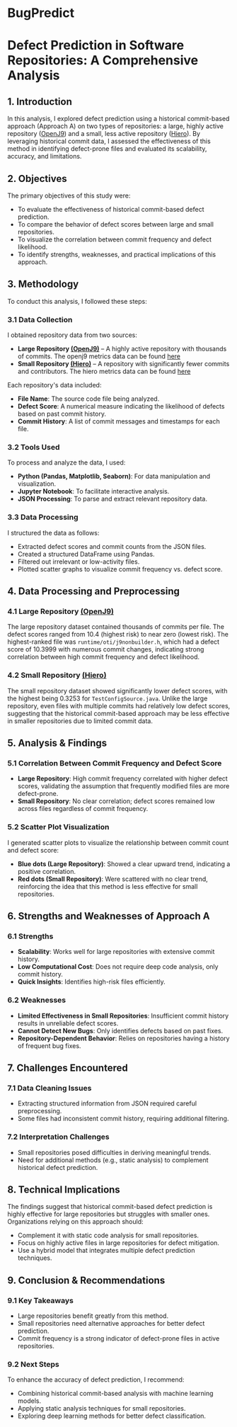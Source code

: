 # BugPredict


# Defect Prediction in Software Repositories: A Comprehensive Analysis

## 1. Introduction
In this analysis, I explored defect prediction using a historical commit-based approach (Approach A) on two types of repositories: a large, highly active repository ([OpenJ9](https://github.com/eclipse-openj9/openj9)) and a small, less active repository ([Hiero](https://github.com/OpenElements/hiero-enterprise-java)). By leveraging historical commit data, I assessed the effectiveness of this method in identifying defect-prone files and evaluated its scalability, accuracy, and limitations.

## 2. Objectives
The primary objectives of this study were:
- To evaluate the effectiveness of historical commit-based defect prediction.
- To compare the behavior of defect scores between large and small repositories.
- To visualize the correlation between commit frequency and defect likelihood.
- To identify strengths, weaknesses, and practical implications of this approach.

## 3. Methodology
To conduct this analysis, I followed these steps:

### 3.1 Data Collection
I obtained repository data from two sources:
- **Large Repository [(OpenJ9)](https://github.com/eclipse-openj9/openj9)** – A highly active repository with thousands of commits. The openj9 metrics data can be found [here](https://github.com/Ndacyayisenga-droid/BugPredict/blob/master/openj9Metrics.json)
- **Small Repository [(Hiero)](https://github.com/OpenElements/hiero-enterprise-java)** – A repository with significantly fewer commits and contributors. The hiero metrics data can be found [here](https://github.com/Ndacyayisenga-droid/BugPredict/blob/master/hieroMetrics.json)

Each repository's data included:
- **File Name**: The source code file being analyzed.
- **Defect Score**: A numerical measure indicating the likelihood of defects based on past commit history.
- **Commit History**: A list of commit messages and timestamps for each file.

### 3.2 Tools Used
To process and analyze the data, I used:
- **Python (Pandas, Matplotlib, Seaborn)**: For data manipulation and visualization.
- **Jupyter Notebook**: To facilitate interactive analysis.
- **JSON Processing**: To parse and extract relevant repository data.

### 3.3 Data Processing
I structured the data as follows:
- Extracted defect scores and commit counts from the JSON files.
- Created a structured DataFrame using Pandas.
- Filtered out irrelevant or low-activity files.
- Plotted scatter graphs to visualize commit frequency vs. defect score.

## 4. Data Processing and Preprocessing

### 4.1 Large Repository [(OpenJ9)](https://github.com/eclipse-openj9/openj9)
The large repository dataset contained thousands of commits per file. The defect scores ranged from 10.4 (highest risk) to near zero (lowest risk). The highest-ranked file was `runtime/oti/j9nonbuilder.h`, which had a defect score of 10.3999 with numerous commit changes, indicating strong correlation between high commit frequency and defect likelihood.

### 4.2 Small Repository [(Hiero)](https://github.com/OpenElements/hiero-enterprise-java)
The small repository dataset showed significantly lower defect scores, with the highest being 0.3253 for `TestConfigSource.java`. Unlike the large repository, even files with multiple commits had relatively low defect scores, suggesting that the historical commit-based approach may be less effective in smaller repositories due to limited commit data.

## 5. Analysis & Findings

### 5.1 Correlation Between Commit Frequency and Defect Score
- **Large Repository**: High commit frequency correlated with higher defect scores, validating the assumption that frequently modified files are more defect-prone.
- **Small Repository**: No clear correlation; defect scores remained low across files regardless of commit frequency.

### 5.2 Scatter Plot Visualization
I generated scatter plots to visualize the relationship between commit count and defect score:
- **Blue dots (Large Repository)**: Showed a clear upward trend, indicating a positive correlation.
- **Red dots (Small Repository)**: Were scattered with no clear trend, reinforcing the idea that this method is less effective for small repositories.

## 6. Strengths and Weaknesses of Approach A

### 6.1 Strengths
- **Scalability**: Works well for large repositories with extensive commit history.
- **Low Computational Cost**: Does not require deep code analysis, only commit history.
- **Quick Insights**: Identifies high-risk files efficiently.

### 6.2 Weaknesses
- **Limited Effectiveness in Small Repositories**: Insufficient commit history results in unreliable defect scores.
- **Cannot Detect New Bugs**: Only identifies defects based on past fixes.
- **Repository-Dependent Behavior**: Relies on repositories having a history of frequent bug fixes.

## 7. Challenges Encountered

### 7.1 Data Cleaning Issues
- Extracting structured information from JSON required careful preprocessing.
- Some files had inconsistent commit history, requiring additional filtering.

### 7.2 Interpretation Challenges
- Small repositories posed difficulties in deriving meaningful trends.
- Need for additional methods (e.g., static analysis) to complement historical defect prediction.

## 8. Technical Implications
The findings suggest that historical commit-based defect prediction is highly effective for large repositories but struggles with smaller ones. Organizations relying on this approach should:
- Complement it with static code analysis for small repositories.
- Focus on highly active files in large repositories for defect mitigation.
- Use a hybrid model that integrates multiple defect prediction techniques.

## 9. Conclusion & Recommendations

### 9.1 Key Takeaways
- Large repositories benefit greatly from this method.
- Small repositories need alternative approaches for better defect prediction.
- Commit frequency is a strong indicator of defect-prone files in active repositories.

### 9.2 Next Steps
To enhance the accuracy of defect prediction, I recommend:
- Combining historical commit-based analysis with machine learning models.
- Applying static analysis techniques for small repositories.
- Exploring deep learning methods for better defect classification.
